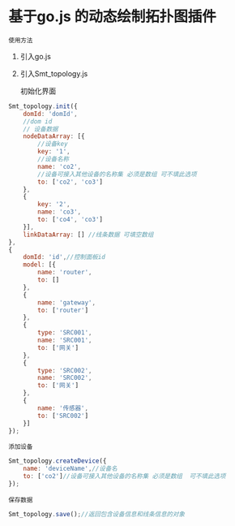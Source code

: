 # 基于go.js 的动态绘制拓扑图插件
    使用方法
1. 引入go.js
2. 引入Smt_topology.js

    初始化界面

````javascript
Smt_topology.init({
    domId: 'domId',
    //dom id
    // 设备数据
    nodeDataArray: [{
        //设备key
        key: '1',
        //设备名称
        name: 'co2',
        //设备可接入其他设备的名称集 必须是数组 可不填此选项
        to: ['co2', 'co3']
    },
    {
        key: '2',
        name: 'co3',
        to: ['co4', 'co3']
    }],
    linkDataArray: [] //线条数据 可填空数组
},
{
    domId: 'id',//控制面板id
    model: [{
        name: 'router',
        to: []
    },
    {
        name: 'gateway',
        to: ['router']
    },
    {
        type: 'SRC001',
        name: 'SRC001',
        to: ['网关']
    },
    {
        type: 'SRC002',
        name: 'SRC002',
        to: ['网关']
    },
    {
        name: '传感器',
        to: ['SRC002']
    }]
});
````

    添加设备
````javascript
Smt_topology.createDevice({
    name: 'deviceName',//设备名
    to: ['co2']//设备可接入其他设备的名称集 必须是数组  可不填此选项
});
````

    保存数据
````javascript
Smt_topology.save();//返回包含设备信息和线条信息的对象
````
